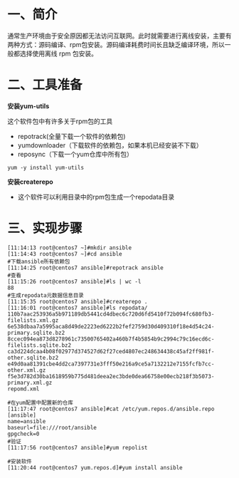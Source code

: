 # 一、简介

通常生产环境由于安全原因都无法访问互联网。此时就需要进行离线安装，主要有两种方式：源码编译、rpm包安装。源码编译耗费时间长且缺乏编译环境，所以一般都选择使用离线 rpm 包安装。

# 二、工具准备

**安装yum-utils**

这个软件包中有许多关于rpm包的工具
- repotrack(全量下载一个软件的依赖包)
- yumdownloader（下载软件的依赖包，如果本机已经安装不下载）
- reposync（下载一个yum仓库中所有包）

```
yum -y install yum-utils
```

**安装createrepo**

- 这个软件可以利用目录中的rpm包生成一个repodata目录

# 三、实现步骤
```
[11:14:13 root@centos7 ~]#mkdir ansible
[11:14:43 root@centos7 ~]#cd ansible
#下载ansible所有依赖包
[11:14:25 root@centos7 ansible]#repotrack ansible
#查看
[11:15:26 root@centos7 ansible]#ls | wc -l
88
#生成repodata元数据信息目录
[11:15:35 root@centos7 ansible]#createrepo .
[11:16:01 root@centos7 ansible]#ls repodata/
110b7aac253936a5b971189db5441cd4dbec6c720d6fd5410f72b094fc680fb3-filelists.xml.gz
6e538dbaa7a5995aca8d49de2223ed6222b2fef2759d30d409310f18e4d54c24-primary.sqlite.bz2
8ccec094ea873d8278961c73500765402a460b7f4b5854b9c2994c79c16ecd6c-filelists.sqlite.bz2
ca3d224dcaa4b08f02977d374527d62f27ced4807ec248634438c45af2ff981f-other.sqlite.bz2
e49d0aa81391cbe4dd2ca7397731e3fff50e216a9ce5a7132212e7155fcfb7cc-other.xml.gz
f5e3d782d30ba1618959b775d481deea2ec3bde0dea66758e00ecb218f3b5073-primary.xml.gz
repomd.xml

#在yum配置中配置新的仓库
[11:17:47 root@centos7 ansible]#cat /etc/yum.repos.d/ansible.repo
[ansible]
name=ansible
baseurl=file:///root/ansible
gpgcheck=0
#验证
[11:17:56 root@centos7 ansible]#yum repolist

#安装软件
[11:20:44 root@centos7 yum.repos.d]#yum install ansible
```
